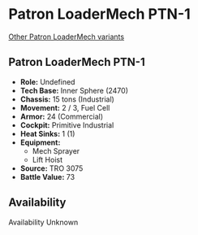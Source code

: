 # Patron LoaderMech PTN-1

[Other Patron LoaderMech variants](../patron_loadermech.md)

## Patron LoaderMech PTN-1
- **Role:** Undefined
- **Tech Base:** Inner Sphere (2470)
- **Chassis:** 15 tons (Industrial)
- **Movement:** 2 / 3, Fuel Cell
- **Armor:** 24 (Commercial)
- **Cockpit:** Primitive Industrial
- **Heat Sinks:** 1 (1)
- **Equipment:**
  - Mech Sprayer
  - Lift Hoist
- **Source:** TRO 3075
- **Battle Value:** 73

## Availability

Availability Unknown


